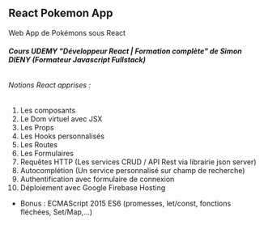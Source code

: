 <h2>React Pokemon App</h2>
<p>Web App de Pokémons sous React</p>
<div>     
  <h6><strong>Cours UDEMY "Développeur React | Formation complète" de Simon DIENY (Formateur Javascript Fullstack)</strong></h6>
  <h6>Notions React apprises :</h6>
  <ol>
      <li>Les composants</li>
      <li>Le Dom virtuel avec JSX</li>    
      <li>Les Props</li>
      <li>Les Hooks personnalisés</li>
      <li>Les Routes</li>
      <li>Les Formulaires</li>
      <li>Requêtes HTTP (Les services CRUD / API Rest via librairie json server)</li>
      <li>Autocomplétion (Un service personnalisé sur champ de recherche)</li>
      <li>Authentification avec formulaire de connexion</li>
      <li>Déploiement avec Google Firebase Hosting</li>
  </ol>
  <ul>
      <li>Bonus : ECMAScript 2015 ES6 (promesses, let/const, fonctions fléchées, Set/Map,...)</li>
  </ul>

</div>
